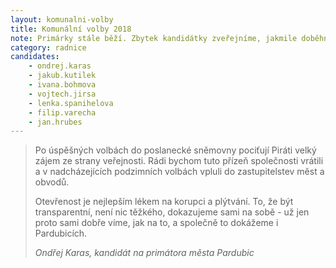 ```yaml
---
layout: komunalni-volby
title: Komunální volby 2018
note: Primárky stále běží. Zbytek kandidátky zveřejníme, jakmile doběhnou.
category: radnice
candidates:
    - ondrej.karas
    - jakub.kutilek
    - ivana.bohmova
    - vojtech.jirsa
    - lenka.spanihelova
    - filip.varecha
    - jan.hrubes
---
```


<blockquote class="c-blockquote c-blockquote--wicon">
    <p>Po úspěšných volbách do poslanecké sněmovny pociťují Piráti velký zájem ze strany veřejnosti. Rádi bychom tuto přízeň společnosti vrátili a v nadcházejících podzimních volbách vpluli do zastupitelstev měst a obvodů.</p>
    <p>Otevřenost je nejlepším lékem na korupci a plýtvání. To, že být transparentní, není nic těžkého, dokazujeme sami na sobě - už jen proto sami dobře víme, jak na to, a společně to dokážeme i Pardubicích.</p>
    <cite>Ondřej Karas, kandidát na primátora města Pardubic</cite>
</blockquote>
